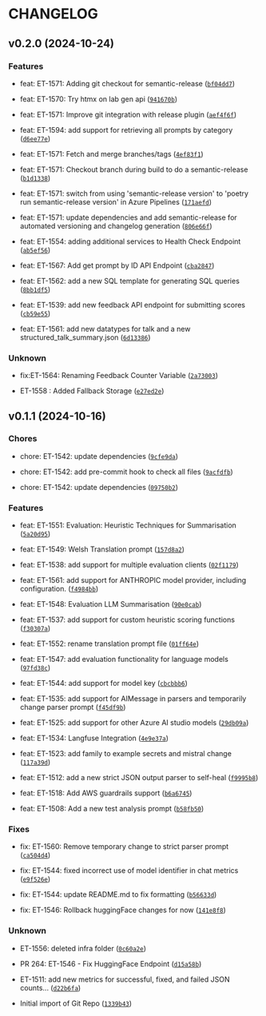 # CHANGELOG


## v0.2.0 (2024-10-24)

### Features

* feat: ET-1571: Adding git checkout for semantic-release ([`bf04dd7`](https://dev.azure.com/DvlaEmergingTech/lab-gen/_git/lab-gen-api/commit/bf04dd7c888888f4a50a9ff206bb4992ba878847))

* feat: ET-1570: Try htmx on lab gen api ([`941670b`](https://dev.azure.com/DvlaEmergingTech/lab-gen/_git/lab-gen-api/commit/941670bcf1194e15bbd0fdc27785a50f5ce7a31c))

* feat: ET-1571: Improve git integration with release plugin ([`aef4f6f`](https://dev.azure.com/DvlaEmergingTech/lab-gen/_git/lab-gen-api/commit/aef4f6f1b2cc78ad487d146a9670bfb7eacfffb8))

* feat: ET-1594: add support for retrieving all prompts by category ([`d6ee77e`](https://dev.azure.com/DvlaEmergingTech/lab-gen/_git/lab-gen-api/commit/d6ee77eaf5dd606cdab9b380df6cf8092e4bdf76))

* feat: ET-1571: Fetch and merge branches/tags ([`4ef83f1`](https://dev.azure.com/DvlaEmergingTech/lab-gen/_git/lab-gen-api/commit/4ef83f153fecc0456eb4e93f0c2c3c1c39bd8d9a))

* feat: ET-1571: Checkout branch during build to do a semantic-release ([`b1d1338`](https://dev.azure.com/DvlaEmergingTech/lab-gen/_git/lab-gen-api/commit/b1d13389ec7fcbbbc99c920cbed2d322e2a9c029))

* feat: ET-1571: switch from using 'semantic-release version' to 'poetry run semantic-release version' in Azure Pipelines ([`171aefd`](https://dev.azure.com/DvlaEmergingTech/lab-gen/_git/lab-gen-api/commit/171aefdd996d1d08291b38af850fece987f330eb))

* feat: ET-1571: update dependencies and add semantic-release for automated versioning and changelog generation ([`806e66f`](https://dev.azure.com/DvlaEmergingTech/lab-gen/_git/lab-gen-api/commit/806e66fa7b4dd58dc04b42c38d42a5d4601f4444))

* feat: ET-1554: adding additional services to Health Check Endpoint ([`ab5ef56`](https://dev.azure.com/DvlaEmergingTech/lab-gen/_git/lab-gen-api/commit/ab5ef56c34154a0b846b68e57854a058f00b8b5d))

* feat: ET-1567: Add get prompt by ID API Endpoint ([`cba2847`](https://dev.azure.com/DvlaEmergingTech/lab-gen/_git/lab-gen-api/commit/cba284744953e44bfe1a9604027a03a721cdcea5))

* feat: ET-1562: add a new SQL template for generating SQL queries ([`8bb1df5`](https://dev.azure.com/DvlaEmergingTech/lab-gen/_git/lab-gen-api/commit/8bb1df596130265df78873e5c8f643a2802d8be4))

* feat: ET-1539: add new feedback API endpoint for submitting scores ([`cb59e55`](https://dev.azure.com/DvlaEmergingTech/lab-gen/_git/lab-gen-api/commit/cb59e55fc7bb70d65c05b80094449c43fc332d7f))

* feat: ET-1561: add new datatypes for talk and a new structured_talk_summary.json ([`6d13386`](https://dev.azure.com/DvlaEmergingTech/lab-gen/_git/lab-gen-api/commit/6d133864d95ca8b189f445b4091c6e02b4523608))

### Unknown

* fix:ET-1564: Renaming Feedback Counter Variable ([`2a73003`](https://dev.azure.com/DvlaEmergingTech/lab-gen/_git/lab-gen-api/commit/2a73003d8fdb818baef3283e1cce6952dd6878e1))

* ET-1558 :  Added Fallback Storage ([`e27ed2e`](https://dev.azure.com/DvlaEmergingTech/lab-gen/_git/lab-gen-api/commit/e27ed2eb4f8966199117338a31f0bd9d47c45b92))

## v0.1.1 (2024-10-16)

### Chores

* chore: ET-1542: update dependencies ([`9cfe9da`](https://dev.azure.com/DvlaEmergingTech/lab-gen/_git/lab-gen-api/commit/9cfe9dae5e2bea1ee8a30b7a7d3a65020c8998cd))

* chore: ET-1542: add pre-commit hook to check all files ([`9acfdfb`](https://dev.azure.com/DvlaEmergingTech/lab-gen/_git/lab-gen-api/commit/9acfdfb8006a6e3b1bc6cdc120678b581c711b60))

* chore: ET-1542: update dependencies ([`09750b2`](https://dev.azure.com/DvlaEmergingTech/lab-gen/_git/lab-gen-api/commit/09750b280b0900944d352740497474cd2e08c96c))

### Features

* feat: ET-1551: Evaluation: Heuristic Techniques for Summarisation ([`5a20d95`](https://dev.azure.com/DvlaEmergingTech/lab-gen/_git/lab-gen-api/commit/5a20d95033c67964cd50e590bfec1d031dcc1816))

* feat: ET-1549: Welsh Translation prompt ([`157d8a2`](https://dev.azure.com/DvlaEmergingTech/lab-gen/_git/lab-gen-api/commit/157d8a224bd27488380592d1bcda31463eb7bac4))

* feat: ET-1538: add support for multiple evaluation clients ([`02f1179`](https://dev.azure.com/DvlaEmergingTech/lab-gen/_git/lab-gen-api/commit/02f1179222172c046e65c6dbb206bfbf9dd91a8a))

* feat: ET-1561: add support for ANTHROPIC model provider, including configuration. ([`f4984bb`](https://dev.azure.com/DvlaEmergingTech/lab-gen/_git/lab-gen-api/commit/f4984bb7ffc0e81516d7670b3bd50bb60aa487e9))

* feat: ET-1548: Evaluation LLM Summarisation ([`90e0cab`](https://dev.azure.com/DvlaEmergingTech/lab-gen/_git/lab-gen-api/commit/90e0cab7d98725946d548ee34d730e73ac899f05))

* feat: ET-1537: add support for custom heuristic scoring functions ([`f30307a`](https://dev.azure.com/DvlaEmergingTech/lab-gen/_git/lab-gen-api/commit/f30307aa1471c7d6c0b3cf41f64d42c2ff2504d9))

* feat: ET-1552: rename translation prompt file ([`01ff64e`](https://dev.azure.com/DvlaEmergingTech/lab-gen/_git/lab-gen-api/commit/01ff64e34b957ebdacc9518d293ffb4a991b3ab9))

* feat: ET-1547: add evaluation functionality for language models ([`97fd38c`](https://dev.azure.com/DvlaEmergingTech/lab-gen/_git/lab-gen-api/commit/97fd38ca86f7b04db27892038f80a2feea4369f1))

* feat: ET-1544: add support for model key ([`cbcbbb6`](https://dev.azure.com/DvlaEmergingTech/lab-gen/_git/lab-gen-api/commit/cbcbbb671132650d508054a08237918405c19a14))

* feat: ET-1535: add support for AIMessage in parsers and temporarily change parser prompt ([`f45df9b`](https://dev.azure.com/DvlaEmergingTech/lab-gen/_git/lab-gen-api/commit/f45df9b89f4ebbac4506e9ce8ab2b4167321b8f6))

* feat: ET-1525: add support for other Azure AI studio models ([`29db09a`](https://dev.azure.com/DvlaEmergingTech/lab-gen/_git/lab-gen-api/commit/29db09a845f9e6608d283887a6d76669bc6b9051))

* feat: ET-1534: Langfuse Integration ([`4e9e37a`](https://dev.azure.com/DvlaEmergingTech/lab-gen/_git/lab-gen-api/commit/4e9e37a7a25c9451299f099579005d61d7cdf85d))

* feat: ET-1523: add family to example secrets and mistral change ([`117a39d`](https://dev.azure.com/DvlaEmergingTech/lab-gen/_git/lab-gen-api/commit/117a39dca533ebd8083b4f4d38dd485412beead6))

* feat: ET-1512: add a new strict JSON output parser to self-heal ([`f9995b8`](https://dev.azure.com/DvlaEmergingTech/lab-gen/_git/lab-gen-api/commit/f9995b808c0333c08008ac689ad07cd7544d218c))

* feat: ET-1518: Add AWS guardrails support ([`b6a6745`](https://dev.azure.com/DvlaEmergingTech/lab-gen/_git/lab-gen-api/commit/b6a6745d0b543b303999d7018c613179d9b59f14))

* feat: ET-1508: Add a new test analysis prompt ([`b58fb50`](https://dev.azure.com/DvlaEmergingTech/lab-gen/_git/lab-gen-api/commit/b58fb500fc0251c200de47966d49110f32271809))

### Fixes

* fix: ET-1560: Remove temporary change to strict parser prompt ([`ca504d4`](https://dev.azure.com/DvlaEmergingTech/lab-gen/_git/lab-gen-api/commit/ca504d453636adf519c85333882cb3656773f59e))

* fix: ET-1544: fixed incorrect use of model identifier in chat metrics ([`e9f526e`](https://dev.azure.com/DvlaEmergingTech/lab-gen/_git/lab-gen-api/commit/e9f526edcfc735dc5ec66ef1a62ebc6c68110143))

* fix: ET-1544: update README.md to fix formatting ([`b56633d`](https://dev.azure.com/DvlaEmergingTech/lab-gen/_git/lab-gen-api/commit/b56633d78cd4f92ce4dd5f7e650e6dea37717ad5))

* fix: ET-1546: Rollback huggingFace changes for now ([`141e8f8`](https://dev.azure.com/DvlaEmergingTech/lab-gen/_git/lab-gen-api/commit/141e8f84d0417cf79be953250751e48e29f6d892))

### Unknown

* ET-1556: deleted infra folder ([`0c60a2e`](https://dev.azure.com/DvlaEmergingTech/lab-gen/_git/lab-gen-api/commit/0c60a2e49abd189f0ae5cd02b95e205113c80d3a))

* PR 264: ET-1546 - Fix HuggingFace Endpoint ([`d15a58b`](https://dev.azure.com/DvlaEmergingTech/lab-gen/_git/lab-gen-api/commit/d15a58be0988086f789cc6b426819ff3a326284b))

* ET-1511: add new metrics for successful, fixed, and failed JSON counts... ([`d22b6fa`](https://dev.azure.com/DvlaEmergingTech/lab-gen/_git/lab-gen-api/commit/d22b6fafd3f5dac1c180671aa51769974731118c))

* Initial import of Git Repo ([`1339b43`](https://dev.azure.com/DvlaEmergingTech/lab-gen/_git/lab-gen-api/commit/1339b43cd58fbe4332cffece1264b674663982c0))
